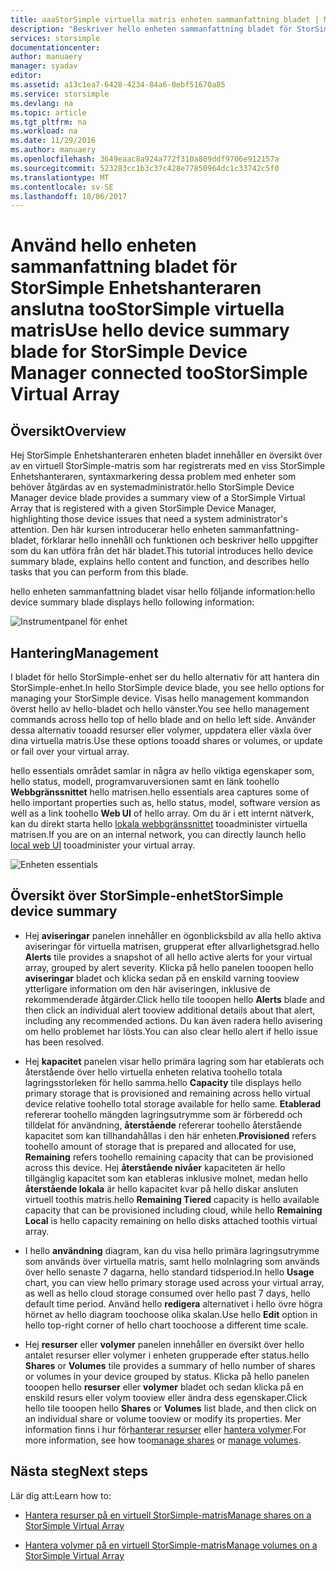 ```yaml
---
title: aaaStorSimple virtuella matris enheten sammanfattning bladet | Microsoft Docs
description: "Beskriver hello enheten sammanfattning bladet för StorSimple Enhetshanteraren och förklarar hur toouse den toomonitor hello hälsotillståndet för din virtuella StorSimple-matris."
services: storsimple
documentationcenter: 
author: manuaery
manager: syadav
editor: 
ms.assetid: a13c1ea7-6428-4234-84a6-0ebf51670a85
ms.service: storsimple
ms.devlang: na
ms.topic: article
ms.tgt_pltfrm: na
ms.workload: na
ms.date: 11/29/2016
ms.author: manuaery
ms.openlocfilehash: 3649eaac8a924a772f310a809ddf9706e912157a
ms.sourcegitcommit: 523283cc1b3c37c428e77850964dc1c33742c5f0
ms.translationtype: MT
ms.contentlocale: sv-SE
ms.lasthandoff: 10/06/2017
---
```

# <a name="use-hello-device-summary-blade-for-storsimple-device-manager-connected-toostorsimple-virtual-array"></a><span data-ttu-id="a90ac-103">Använd hello enheten sammanfattning bladet för StorSimple Enhetshanteraren anslutna tooStorSimple virtuella matris</span><span class="sxs-lookup"><span data-stu-id="a90ac-103">Use hello device summary blade for StorSimple Device Manager connected tooStorSimple Virtual Array</span></span>

## <a name="overview"></a><span data-ttu-id="a90ac-104">Översikt</span><span class="sxs-lookup"><span data-stu-id="a90ac-104">Overview</span></span>

<span data-ttu-id="a90ac-105">Hej StorSimple Enhetshanteraren enheten bladet innehåller en översikt över av en virtuell StorSimple-matris som har registrerats med en viss StorSimple Enhetshanteraren, syntaxmarkering dessa problem med enheter som behöver åtgärdas av en systemadministratör.</span><span class="sxs-lookup"><span data-stu-id="a90ac-105">hello StorSimple Device Manager device blade provides a summary view of a StorSimple Virtual Array that is registered with a given StorSimple Device Manager, highlighting those device issues that need a system administrator's attention.</span></span> <span data-ttu-id="a90ac-106">Den här kursen introducerar hello enheten sammanfattning-bladet, förklarar hello innehåll och funktionen och beskriver hello uppgifter som du kan utföra från det här bladet.</span><span class="sxs-lookup"><span data-stu-id="a90ac-106">This tutorial introduces hello device summary blade, explains hello content and function, and describes hello tasks that you can perform from this blade.</span></span>

<span data-ttu-id="a90ac-107">hello enheten sammanfattning bladet visar hello följande information:</span><span class="sxs-lookup"><span data-stu-id="a90ac-107">hello device summary blade displays hello following information:</span></span>

![Instrumentpanel för enhet](./media/storsimple-virtual-array-device-summary/device-blade.png)



## <a name="management"></a><span data-ttu-id="a90ac-109">Hantering</span><span class="sxs-lookup"><span data-stu-id="a90ac-109">Management</span></span>

<span data-ttu-id="a90ac-110">I bladet för hello StorSimple-enhet ser du hello alternativ för att hantera din StorSimple-enhet.</span><span class="sxs-lookup"><span data-stu-id="a90ac-110">In hello StorSimple device blade, you see hello options for managing your StorSimple device.</span></span> <span data-ttu-id="a90ac-111">Visas hello management kommandon överst hello av hello-bladet och hello vänster.</span><span class="sxs-lookup"><span data-stu-id="a90ac-111">You see hello management commands across hello top of hello blade and on hello left side.</span></span> <span data-ttu-id="a90ac-112">Använder dessa alternativ tooadd resurser eller volymer, uppdatera eller växla över dina virtuella matris.</span><span class="sxs-lookup"><span data-stu-id="a90ac-112">Use these options tooadd shares or volumes, or update or fail over your virtual array.</span></span>

<span data-ttu-id="a90ac-113">hello essentials området samlar in några av hello viktiga egenskaper som, hello status, modell, programvaruversionen samt en länk toohello **Webbgränssnittet** hello matrisen.</span><span class="sxs-lookup"><span data-stu-id="a90ac-113">hello essentials area captures some of hello important properties such as, hello status, model, software version as well as a link toohello **Web UI** of hello array.</span></span> <span data-ttu-id="a90ac-114">Om du är i ett internt nätverk, kan du direkt starta hello [lokala webbgränssnittet](storsimple-ova-web-ui-admin.md) tooadminister virtuella matrisen.</span><span class="sxs-lookup"><span data-stu-id="a90ac-114">If you are on an internal network, you can directly launch hello [local web UI](storsimple-ova-web-ui-admin.md) tooadminister your virtual array.</span></span>

![Enheten essentials](./media/storsimple-virtual-array-device-summary/device-essentials.png)

## <a name="storsimple-device-summary"></a><span data-ttu-id="a90ac-116">Översikt över StorSimple-enhet</span><span class="sxs-lookup"><span data-stu-id="a90ac-116">StorSimple device summary</span></span>

* <span data-ttu-id="a90ac-117">Hej **aviseringar** panelen innehåller en ögonblicksbild av alla hello aktiva aviseringar för virtuella matrisen, grupperat efter allvarlighetsgrad.</span><span class="sxs-lookup"><span data-stu-id="a90ac-117">hello **Alerts** tile provides a snapshot of all hello active alerts for your virtual array, grouped by alert severity.</span></span> <span data-ttu-id="a90ac-118">Klicka på hello panelen tooopen hello **aviseringar** bladet och klicka sedan på en enskild varning tooview ytterligare information om den här aviseringen, inklusive de rekommenderade åtgärder.</span><span class="sxs-lookup"><span data-stu-id="a90ac-118">Click hello tile tooopen hello **Alerts** blade and then click an individual alert tooview additional details about that alert, including any recommended actions.</span></span> <span data-ttu-id="a90ac-119">Du kan även radera hello avisering om hello problemet har lösts.</span><span class="sxs-lookup"><span data-stu-id="a90ac-119">You can also clear hello alert if hello issue has been resolved.</span></span>

* <span data-ttu-id="a90ac-120">Hej **kapacitet** panelen visar hello primära lagring som har etablerats och återstående över hello virtuella enheten relativa toohello totala lagringsstorleken för hello samma.</span><span class="sxs-lookup"><span data-stu-id="a90ac-120">hello **Capacity** tile displays hello primary storage that is provisioned and remaining across hello virtual device relative toohello total storage available for hello same.</span></span> <span data-ttu-id="a90ac-121">**Etablerad** refererar toohello mängden lagringsutrymme som är förberedd och tilldelat för användning, **återstående** refererar toohello återstående kapacitet som kan tillhandahållas i den här enheten.</span><span class="sxs-lookup"><span data-stu-id="a90ac-121">**Provisioned** refers toohello amount of storage that is prepared and allocated for use, **Remaining** refers toohello remaining capacity that can be provisioned across this device.</span></span> <span data-ttu-id="a90ac-122">Hej **återstående nivåer** kapaciteten är hello tillgänglig kapacitet som kan etableras inklusive molnet, medan hello **återstående lokala** är hello kapacitet kvar på hello diskar ansluten virtuell toothis matris.</span><span class="sxs-lookup"><span data-stu-id="a90ac-122">hello **Remaining Tiered** capacity is hello available capacity that can be provisioned including cloud, while hello **Remaining Local** is hello capacity remaining on hello disks attached toothis virtual array.</span></span>

* <span data-ttu-id="a90ac-123">I hello **användning** diagram, kan du visa hello primära lagringsutrymme som används över virtuella matris, samt hello molnlagring som används över hello senaste 7 dagarna, hello standard tidsperiod.</span><span class="sxs-lookup"><span data-stu-id="a90ac-123">In hello **Usage** chart, you can view hello primary storage used across your virtual array, as well as hello cloud storage consumed  over hello past 7 days, hello default time period.</span></span> <span data-ttu-id="a90ac-124">Använd hello **redigera** alternativet i hello övre högra hörnet av hello diagram toochoose olika skalan.</span><span class="sxs-lookup"><span data-stu-id="a90ac-124">Use hello **Edit** option in hello top-right corner of hello chart toochoose a different time scale.</span></span>

* <span data-ttu-id="a90ac-125">Hej **resurser** eller **volymer** panelen innehåller en översikt över hello antalet resurser eller volymer i enheten grupperade efter status.</span><span class="sxs-lookup"><span data-stu-id="a90ac-125">hello **Shares** or **Volumes** tile provides a summary of hello number of shares or volumes in your device grouped by status.</span></span> <span data-ttu-id="a90ac-126">Klicka på hello panelen tooopen hello **resurser** eller **volymer** bladet och sedan klicka på en enskild resurs eller volym tooview eller ändra dess egenskaper.</span><span class="sxs-lookup"><span data-stu-id="a90ac-126">Click hello tile tooopen hello **Shares**  or **Volumes** list blade, and then click on an individual share or volume tooview or modify its properties.</span></span> <span data-ttu-id="a90ac-127">Mer information finns i hur för[hanterar resurser](storsimple-virtual-array-manage-shares.md) eller [hantera volymer](storsimple-virtual-array-manage-volumes.md).</span><span class="sxs-lookup"><span data-stu-id="a90ac-127">For more information, see how too[manage shares](storsimple-virtual-array-manage-shares.md) or [manage volumes](storsimple-virtual-array-manage-volumes.md).</span></span>

## <a name="next-steps"></a><span data-ttu-id="a90ac-128">Nästa steg</span><span class="sxs-lookup"><span data-stu-id="a90ac-128">Next steps</span></span>
<span data-ttu-id="a90ac-129">Lär dig att:</span><span class="sxs-lookup"><span data-stu-id="a90ac-129">Learn how to:</span></span>
- [<span data-ttu-id="a90ac-130">Hantera resurser på en virtuell StorSimple-matris</span><span class="sxs-lookup"><span data-stu-id="a90ac-130">Manage shares on a StorSimple Virtual Array</span></span>](storsimple-virtual-array-manage-shares.md)
    
- [<span data-ttu-id="a90ac-131">Hantera volymer på en virtuell StorSimple-matris</span><span class="sxs-lookup"><span data-stu-id="a90ac-131">Manage volumes on a StorSimple Virtual Array</span></span>](storsimple-virtual-array-manage-volumes.md)

